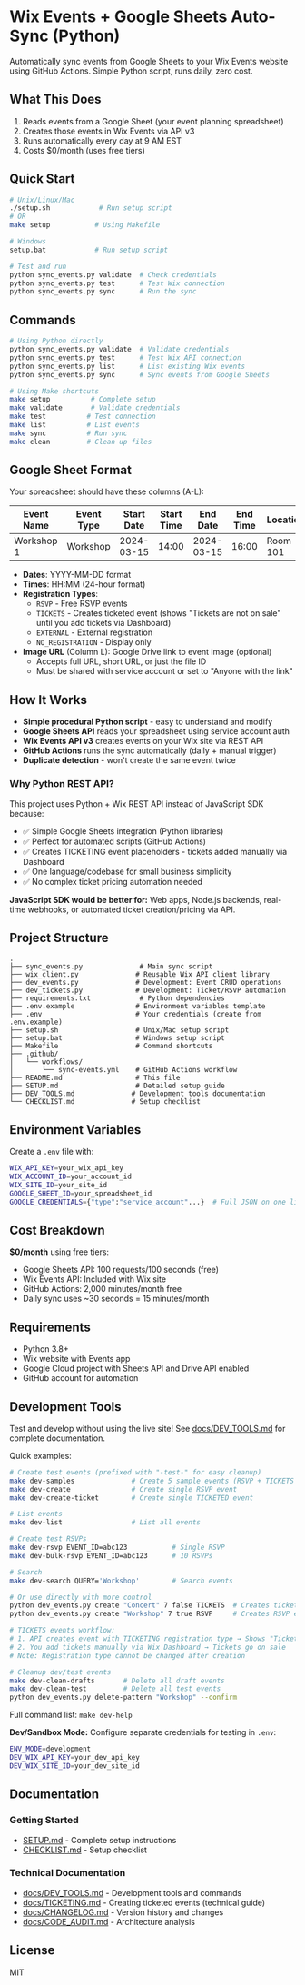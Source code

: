 # Wix Events + Google Sheets Auto-Sync (Python)

Automatically sync events from Google Sheets to your Wix Events website using GitHub Actions. Simple Python script, runs daily, zero cost.

## What This Does

1. Reads events from a Google Sheet (your event planning spreadsheet)
2. Creates those events in Wix Events via API v3
3. Runs automatically every day at 9 AM EST
4. Costs $0/month (uses free tiers)

## Quick Start

```bash
# Unix/Linux/Mac
./setup.sh            # Run setup script
# OR
make setup           # Using Makefile

# Windows
setup.bat            # Run setup script

# Test and run
python sync_events.py validate  # Check credentials
python sync_events.py test      # Test Wix connection
python sync_events.py sync      # Run the sync
```

## Commands

```bash
# Using Python directly
python sync_events.py validate  # Validate credentials
python sync_events.py test      # Test Wix API connection
python sync_events.py list      # List existing Wix events
python sync_events.py sync      # Sync events from Google Sheets

# Using Make shortcuts
make setup          # Complete setup
make validate       # Validate credentials
make test          # Test connection
make list          # List events
make sync          # Run sync
make clean         # Clean up files
```

## Google Sheet Format

Your spreadsheet should have these columns (A-L):

| Event Name | Event Type | Start Date | Start Time | End Date | End Time | Location | Description | Ticket Price | Capacity | Registration Type | Image URL |
|------------|------------|------------|------------|----------|----------|----------|-------------|--------------|----------|-------------------|-----------|
| Workshop 1 | Workshop   | 2024-03-15 | 14:00      | 2024-03-15 | 16:00   | Room 101 | Learn basics | 0           | 30       | RSVP             | https://drive.google.com/file/d/ABC123... |

- **Dates**: YYYY-MM-DD format
- **Times**: HH:MM (24-hour format)
- **Registration Types**:
  - `RSVP` - Free RSVP events
  - `TICKETS` - Creates ticketed event (shows "Tickets are not on sale" until you add tickets via Dashboard)
  - `EXTERNAL` - External registration
  - `NO_REGISTRATION` - Display only
- **Image URL** (Column L): Google Drive link to event image (optional)
  - Accepts full URL, short URL, or just the file ID
  - Must be shared with service account or set to "Anyone with the link"

## How It Works

- **Simple procedural Python script** - easy to understand and modify
- **Google Sheets API** reads your spreadsheet using service account auth
- **Wix Events API v3** creates events on your Wix site via REST API
- **GitHub Actions** runs the sync automatically (daily + manual trigger)
- **Duplicate detection** - won't create the same event twice

### Why Python REST API?

This project uses Python + Wix REST API instead of JavaScript SDK because:

- ✅ Simple Google Sheets integration (Python libraries)
- ✅ Perfect for automated scripts (GitHub Actions)
- ✅ Creates TICKETING event placeholders - tickets added manually via Dashboard
- ✅ One language/codebase for small business simplicity
- ✅ No complex ticket pricing automation needed

**JavaScript SDK would be better for:** Web apps, Node.js backends, real-time webhooks, or automated ticket creation/pricing via API.

## Project Structure

```
.
├── sync_events.py              # Main sync script
├── wix_client.py              # Reusable Wix API client library
├── dev_events.py              # Development: Event CRUD operations
├── dev_tickets.py             # Development: Ticket/RSVP automation
├── requirements.txt            # Python dependencies
├── .env.example               # Environment variables template
├── .env                       # Your credentials (create from .env.example)
├── setup.sh                   # Unix/Mac setup script
├── setup.bat                  # Windows setup script
├── Makefile                   # Command shortcuts
├── .github/
│   └── workflows/
│       └── sync-events.yml    # GitHub Actions workflow
├── README.md                  # This file
├── SETUP.md                   # Detailed setup guide
├── DEV_TOOLS.md              # Development tools documentation
└── CHECKLIST.md              # Setup checklist
```

## Environment Variables

Create a `.env` file with:

```bash
WIX_API_KEY=your_wix_api_key
WIX_ACCOUNT_ID=your_account_id
WIX_SITE_ID=your_site_id
GOOGLE_SHEET_ID=your_spreadsheet_id
GOOGLE_CREDENTIALS={"type":"service_account"...}  # Full JSON on one line
```

## Cost Breakdown

**$0/month** using free tiers:
- Google Sheets API: 100 requests/100 seconds (free)
- Wix Events API: Included with Wix site
- GitHub Actions: 2,000 minutes/month free
- Daily sync uses ~30 seconds = 15 minutes/month

## Requirements

- Python 3.8+
- Wix website with Events app
- Google Cloud project with Sheets API and Drive API enabled
- GitHub account for automation

## Development Tools

Test and develop without using the live site! See [docs/DEV_TOOLS.md](docs/DEV_TOOLS.md) for complete documentation.

Quick examples:

```bash
# Create test events (prefixed with "-test-" for easy cleanup)
make dev-samples              # Create 5 sample events (RSVP + TICKETS mix)
make dev-create               # Create single RSVP event
make dev-create-ticket        # Create single TICKETED event

# List events
make dev-list                 # List all events

# Create test RSVPs
make dev-rsvp EVENT_ID=abc123           # Single RSVP
make dev-bulk-rsvp EVENT_ID=abc123      # 10 RSVPs

# Search
make dev-search QUERY='Workshop'        # Search events

# Or use directly with more control
python dev_events.py create "Concert" 7 false TICKETS  # Creates ticketed event placeholder
python dev_events.py create "Workshop" 7 true RSVP     # Creates RSVP event

# TICKETS events workflow:
# 1. API creates event with TICKETING registration type → Shows "Tickets are not on sale"
# 2. You add tickets manually via Wix Dashboard → Tickets go on sale
# Note: Registration type cannot be changed after creation

# Cleanup dev/test events
make dev-clean-drafts       # Delete all draft events
make dev-clean-test         # Delete all test events
python dev_events.py delete-pattern "Workshop" --confirm
```

Full command list: `make dev-help`

**Dev/Sandbox Mode:**
Configure separate credentials for testing in `.env`:
```bash
ENV_MODE=development
DEV_WIX_API_KEY=your_dev_api_key
DEV_WIX_SITE_ID=your_dev_site_id
```

## Documentation

### Getting Started

- [SETUP.md](SETUP.md) - Complete setup instructions
- [CHECKLIST.md](CHECKLIST.md) - Setup checklist

### Technical Documentation

- [docs/DEV_TOOLS.md](docs/DEV_TOOLS.md) - Development tools and commands
- [docs/TICKETING.md](docs/TICKETING.md) - Creating ticketed events (technical guide)
- [docs/CHANGELOG.md](docs/CHANGELOG.md) - Version history and changes
- [docs/CODE_AUDIT.md](docs/CODE_AUDIT.md) - Architecture analysis

## License

MIT